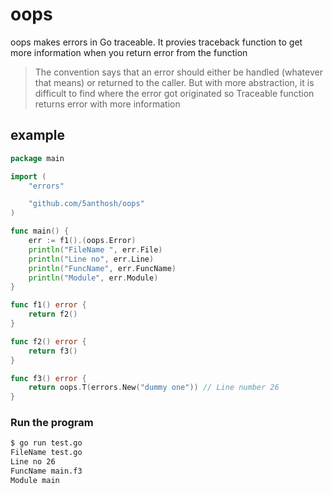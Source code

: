 # oops

oops makes errors in Go traceable.
It provies traceback function to get more information when you return error from the function

> The convention says that an error should either be handled (whatever that means) or returned to the caller.
> But with more abstraction, it is difficult to find where the error got originated
> so Traceable function returns error with more information

## example

```go
package main

import (
	"errors"

	"github.com/5anthosh/oops"
)

func main() {
	err := f1().(oops.Error)
	println("FileName ", err.File)
	println("Line no", err.Line)
	println("FuncName", err.FuncName)
	println("Module", err.Module)
}

func f1() error {
	return f2()
}

func f2() error {
	return f3()
}

func f3() error {
	return oops.T(errors.New("dummy one")) // Line number 26
}
```

### Run the program

```sh
$ go run test.go
FileName test.go
Line no 26
FuncName main.f3
Module main
```
